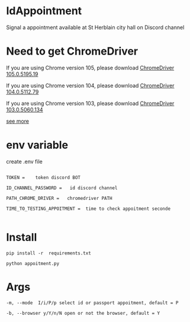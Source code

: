 # IdAppointment

Signal a appointment  available at St Herblain city hall on Discord channel

# Need to get ChromeDriver

If you are using Chrome version 105, please download [ChromeDriver 105.0.5195.19](https://chromedriver.storage.googleapis.com/index.html?path=105.0.5195.19/)

If you are using Chrome version 104, please download [ChromeDriver 104.0.5112.79](https://chromedriver.storage.googleapis.com/index.html?path=104.0.5112.79/)

If you are using Chrome version 103, please download [ChromeDriver 103.0.5060.134](https://chromedriver.storage.googleapis.com/index.html?path=103.0.5060.134/)


[see more](https://chromedriver.chromium.org/downloads)

# env variable

create .env file
<pre><code>
TOKEN =    token discord BOT <br/>
ID_CHANNEL_PASSWORD =   id discord channel<br/>
PATH_CHROME_DRIVER =   chromedriver PATH<br/>
TIME_TO_TESTING_APPOITMENT =  time to check appoitment seconde<br/>
</code></pre>

# Install
<pre><code>pip install -r  requirements.txt</code></pre>
<pre><code>python appoitment.py</code></pre>

# Args

    -m, --mode  I/i/P/p select id or passport appoitment, default = P

    -b, --browser y/Y/n/N open or not the browser, default = Y
